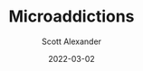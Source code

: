 ---
layout: podcast
title: "Microaddictions"
author: Scott Alexander
description: https://astralcodexten.substack.com/p/microaddictions
date: 2022-03-02
length: 879651
duration: 220
guid: microaddictions
---